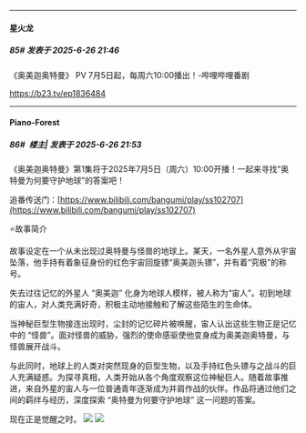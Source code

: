 ﻿
*****

####  星火龙  
##### 85#       发表于 2025-6-26 21:46

《奥美迦奥特曼》 PV 7月5日起，每周六10:00播出！-哔哩哔哩番剧

https://b23.tv/ep1836484


*****

####  Piano-Forest  
##### 86#         楼主| 发表于 2025-6-26 21:53

《奥美迦奥特曼》第1集将于2025年7月5日（周六）10:00开播！一起来寻找“奥特曼为何要守护地球”的答案吧！

追番传送门：[https://www.bilibili.com/bangumi/play/ss102707](https://www.bilibili.com/bangumi/play/ss102707) 

⭐故事简介

故事设定在一个从未出现过奥特曼与怪兽的地球上。某天，一名外星人意外从宇宙坠落，他手持有着象征身份的红色宇宙回旋镖“奥美迦头镖”，并有着“究极”的称号。

失去过往记忆的外星人 “奥美迦” 化身为地球人模样，被人称为“宙人”。初到地球的宙人，对人类充满好奇，积极主动地接触和了解这些陌生的生命体。

当神秘巨型生物接连出现时，尘封的记忆碎片被唤醒，宙人认出这些生物正是记忆中的 “怪兽”。面对怪兽的威胁，强烈的使命感驱使他变身成为奥美迦奥特曼，与怪兽展开战斗。

与此同时，地球上的人类对突然现身的巨型生物，以及手持红色头镖与之战斗的巨人充满疑惑。为探寻真相，人类开始从各个角度观察这位神秘巨人。随着故事推进，来自外星的宙人与一位普通青年逐渐成为并肩作战的伙伴。作品将通过他们之间的羁绊与经历，深度探索 “奥特曼为何要守护地球” 这一问题的答案。

现在正是觉醒之时。 
<img src="https://p.sda1.dev/25/4af8fabdec783b74e15e1c010be36b2b/1000147911.jpg" referrerpolicy="no-referrer">
<img src="https://p.sda1.dev/25/3e4fe1c37f6b002f9b6d391d24d9d7bf/1000148778.jpg" referrerpolicy="no-referrer">

